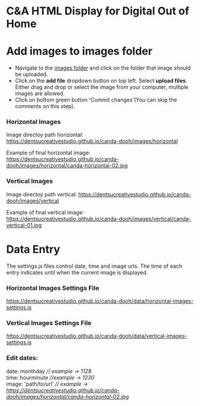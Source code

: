 # C&A HTML Display for Digital Out of Home

# Add images to images folder

* Navigate to the [images folder](https://github.com/dentsucreativestudio/canda-dooh/tree/main/images) and click on the folder that image should be uploaded.
* Click on the **add file** dropdown button on top left. Select **upload files**. Either drag and drop or select the image from your computer, multiple images are allowed.
* Click on bottom green button 'Commit changes'(You can skip the comments on this step).

### Horizontal Images 

Image directoy path horizontal:
https://dentsucreativestudio.github.io/canda-dooh/images/horizontal

Example of final horizontal image:
https://dentsucreativestudio.github.io/canda-dooh/images/horizontal/canda-horizontal-02.jpg

### Vertical Images 

Image directoy path vertical:
https://dentsucreativestudio.github.io/canda-dooh/images/vertical

Example of final vertical image:
https://dentsucreativestudio.github.io/canda-dooh/images/vertical/canda-vertical-01.jpg


# Data Entry
The settings.js files control date, time and image urls. The time of each entry indicates until when the current image is displayed.<br>

### Horizontal Images Settings File
https://dentsucreativestudio.github.io/canda-dooh/data/horizontal-images-settings.js

### Vertical Images Settings File
https://dentsucreativestudio.github.io/canda-dooh/data/vertical-images-settings.js

### Edit dates:

date: monthday *// example -> 1128* <br>
time: hourminute *//example -> 1230* <br>
image: 'path/to/url' *// example -> https://dentsucreativestudio.github.io/canda-dooh/images/horizontal/canda-horizontal-02.jpg* <br>

